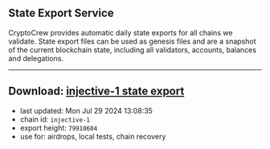 ## State Export Service
CryptoCrew provides automatic daily state exports for all chains we validate. State export files can be used as genesis files and are a snapshot of the current blockchain state, including all validators, accounts, balances and delegations.

---
**Download: [injective-1 state export](https://dl-eu2.ccvalidators.com/SERVICE/injective/injective-1_export_79910604.json)**
---

- last updated: Mon Jul 29 2024 13:08:35
- chain id: `injective-1`
- export height: `79910604`
- use for: airdrops, local tests, chain recovery
